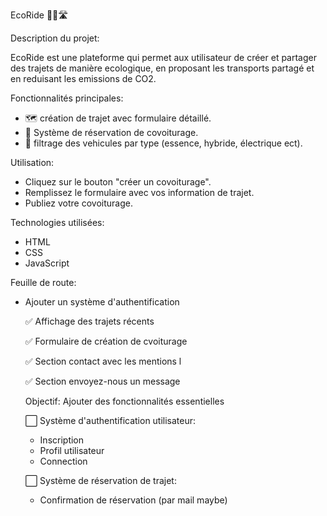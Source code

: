 EcoRide 🌿🚙🛣️


Description du projet:


EcoRide est une plateforme qui permet aux utilisateur de créer et partager des trajets de manière ecologique, en proposant les transports partagé et en reduisant les emissions de CO2.


Fonctionnalités principales:
- 🗺️ création de trajet avec formulaire détaillé.
- 📅 Système de réservation de covoiturage.
- 🚗 filtrage des vehicules par type (essence, hybride, électrique ect).


Utilisation:
- Cliquez sur le bouton "créer un covoiturage".
- Remplissez le formulaire avec vos information de trajet.
- Publiez votre covoiturage.

Technologies utilisées:
- HTML
- CSS
- JavaScript

Feuille de route:
- Ajouter un système d'authentification
  
   ✅ Affichage des trajets récents
  
   ✅ Formulaire de création de cvoiturage

   ✅ Section contact avec les mentions l

   ✅ Section envoyez-nous un message 

  Objectif: Ajouter des fonctionnalités essentielles
  
  ⬜️ Système d'authentification utilisateur:
  - Inscription
  - Profil utilisateur
  - Connection
 
  ⬜️ Système de réservation de trajet:
  - Confirmation de réservation (par mail maybe)
  
